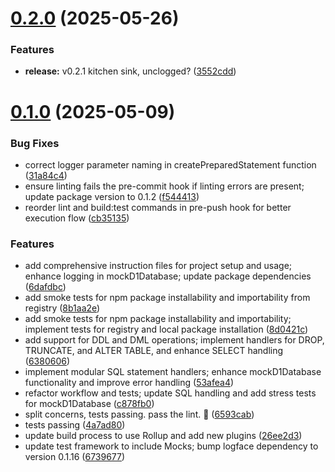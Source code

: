 # [0.2.0](https://github.com/variablesoftware/mock-d1/compare/v0.1.11...v0.2.0) (2025-05-26)


### Features

* **release:** v0.2.1 kitchen sink, unclogged? ([3552cdd](https://github.com/variablesoftware/mock-d1/commit/3552cdd7cc6c9dd14ab3b0e8246ce1503da327ef))

# [0.1.0](https://github.com/variablesoftware/mock-d1/compare/v0.0.1...v0.1.0) (2025-05-09)


### Bug Fixes

* correct logger parameter naming in createPreparedStatement function ([31a84c4](https://github.com/variablesoftware/mock-d1/commit/31a84c432eabc3b18d3e7f7d933ced21deebf106))
* ensure linting fails the pre-commit hook if linting errors are present; update package version to 0.1.2 ([f544413](https://github.com/variablesoftware/mock-d1/commit/f54441372742af227bc72ef61b46006ea9812196))
* reorder lint and build:test commands in pre-push hook for better execution flow ([cb35135](https://github.com/variablesoftware/mock-d1/commit/cb351355f8eae699e7286d71fca6daf4cc19024e))


### Features

* add comprehensive instruction files for project setup and usage; enhance logging in mockD1Database; update package dependencies ([6dafdbc](https://github.com/variablesoftware/mock-d1/commit/6dafdbcabb326ad7c406b753df1182df5fe2d175))
* add smoke tests for npm package installability and importability from registry ([8b1aa2e](https://github.com/variablesoftware/mock-d1/commit/8b1aa2e34667260cc264a095a3cb8262ca1a4078))
* add smoke tests for npm package installability and importability; implement tests for registry and local package installation ([8d0421c](https://github.com/variablesoftware/mock-d1/commit/8d0421c578c3155ddfe81a6683ef48b258bcbcdd))
* add support for DDL and DML operations; implement handlers for DROP, TRUNCATE, and ALTER TABLE, and enhance SELECT handling ([6380606](https://github.com/variablesoftware/mock-d1/commit/63806063017026d05966ad575786fe4443381748))
* implement modular SQL statement handlers; enhance mockD1Database functionality and improve error handling ([53afea4](https://github.com/variablesoftware/mock-d1/commit/53afea43fb056511a24edc488528badb89df31ae))
* refactor workflow and tests; update SQL handling and add stress tests for mockD1Database ([c878fb0](https://github.com/variablesoftware/mock-d1/commit/c878fb0d9fd10c35f90f41096ea9205cb75d1109))
* split concerns, tests passing. pass the lint. 🧶 ([6593cab](https://github.com/variablesoftware/mock-d1/commit/6593cab166709aeff687eb1db086b536136fa32b))
* tests passing ([4a7ad80](https://github.com/variablesoftware/mock-d1/commit/4a7ad8062147a1a9627c45a7d847dd858c1cf6ba))
* update build process to use Rollup and add new plugins ([26ee2d3](https://github.com/variablesoftware/mock-d1/commit/26ee2d305e546510a69152f06f48c734dca8f319))
* update test framework to include Mocks; bump logface dependency to version 0.1.16 ([6739677](https://github.com/variablesoftware/mock-d1/commit/6739677c446b65245301e19db1e37e46480f0719))
